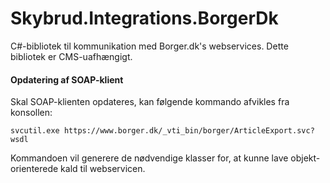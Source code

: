 # Skybrud.Integrations.BorgerDk

C#-bibliotek til kommunikation med Borger.dk's webservices. Dette bibliotek er CMS-uafhængigt.

#### Opdatering af SOAP-klient ###

Skal SOAP-klienten opdateres, kan følgende kommando afvikles fra konsollen:

```
svcutil.exe https://www.borger.dk/_vti_bin/borger/ArticleExport.svc?wsdl
```

Kommandoen vil generere de nødvendige klasser for, at kunne lave objekt-orienterede kald til webservicen.
